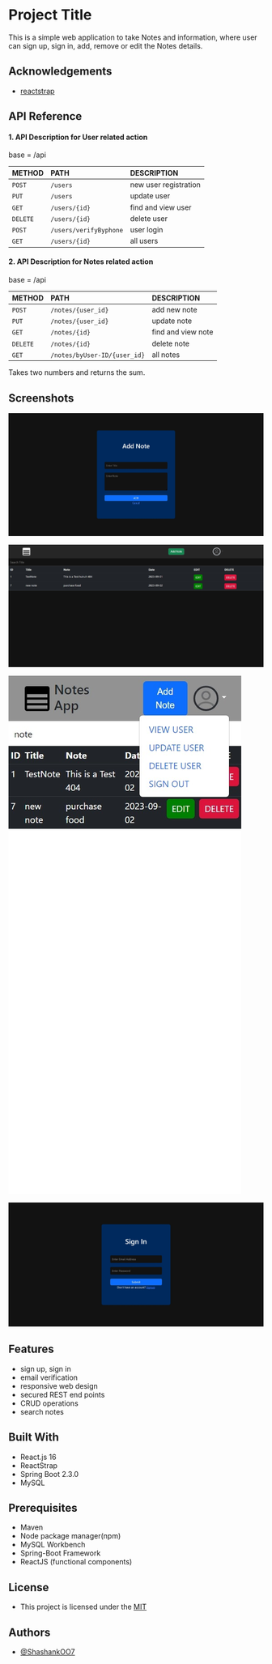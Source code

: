 
# Project Title

This is a simple web application to take Notes and information, where user can sign up, sign in, add, remove or edit the Notes details.


## Acknowledgements

 - [reactstrap](https://reactstrap.github.io/?path=/story/home-installation--page)



## API Reference

#### 1. API Description for User related action
base = /api

| METHOD | PATH     | DESCRIPTION                |
| :-------- | :------- | :------------------------- |
| `POST` | `/users` |  new user registration |
| `PUT` | `/users` |  update user |
| `GET` | `/users/{id}` | find and view user |
| `DELETE` | `/users/{id}` |  delete user |
| `POST` | `/users/verifyByphone` |  user login |
| `GET` | `/users/{id}` |  all users |

#### 2. API Description for Notes related action
base = /api

| METHOD | PATH     | DESCRIPTION                |
| :-------- | :------- | :------------------------- |
| `POST` | `/notes/{user_id}` |  add new note |
| `PUT` | `/notes/{user_id}` |  update note |
| `GET` | `/notes/{id}` | find and view note |
| `DELETE` | `/notes/{id}` |  delete note |
| `GET` | `/notes/byUser-ID/{user_id}` |  all notes |

Takes two numbers and returns the sum.


## Screenshots


![App Screenshot](https://github.com/ShashankOO7/Notes-App_ReactJS_SpringBoot/blob/main/Screenshots/AddNote.jpeg?raw=true)

![App Screenshot](https://github.com/ShashankOO7/Notes-App_ReactJS_SpringBoot/blob/main/Screenshots/Home.jpeg?raw=true)


![App Screenshot](https://github.com/ShashankOO7/Notes-App_ReactJS_SpringBoot/blob/main/Screenshots/Responsive.jpeg?raw=true)

![App Screenshot](https://github.com/ShashankOO7/Notes-App_ReactJS_SpringBoot/blob/main/Screenshots/SignIn.jpeg?raw=true)

## Features

- sign up, sign in
- email verification
- responsive web design
- secured REST end points
- CRUD operations
- search notes


## Built With

- React.js 16
- ReactStrap
- Spring Boot 2.3.0
- MySQL
## Prerequisites

- Maven
- Node package manager(npm)
- MySQL Workbench
- Spring-Boot Framework
- ReactJS (functional components)
## License

- This project is licensed under the [MIT](https://choosealicense.com/licenses/mit/)


## Authors

- [@ShashankOO7](https://www.github.com/ShashankOO7)

